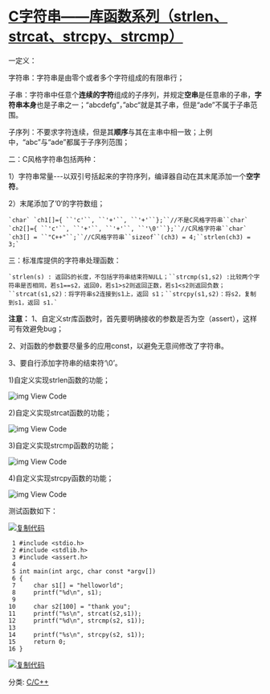 # [C字符串——库函数系列（strlen、strcat、strcpy、strcmp）](https://www.cnblogs.com/xfxu/p/4083652.html)



 

一定义：

字符串：字符串是由零个或者多个字符组成的有限串行；

子串：字符串中任意个**连续的字符**组成的子序列，并规定**空串**是任意串的子串，**字符串本身**也是子串之一；“abcdefg”，”abc“就是其子串，但是“ade”不属于子串范围。

子序列：不要求字符连续，但是其**顺序**与其在主串中相一致；上例中，“abc”与“ade”都属于子序列范围；

二：C风格字符串包括两种：

1）字符串常量---以双引号括起来的字符序列，编译器自动在其末尾添加一个**空字符**。

2）末尾添加了’0‘的字符数组；

```
`char` `ch1[]={ ``'c'``, ``'+'``, ``'+'``};``//不是C风格字符串``char` `ch2[]={ ``'c'``, ``'+'``, ``'+'``, ``'\0'``};``//C风格字符串``char` `ch3[] = ``"C++"``;``//C风格字符串``sizeof``(ch3) = 4;``strlen(ch3) = 3;`
```

 三：标准库提供的字符串处理函数：

```
`strlen(s) : 返回S的长度，不包括字符串结束符NULL；``strcmp(s1,s2) :比较两个字符串是否相同，若s1==s2，返回0，若s1>s2则返回正数，若s1<s2则返回负数；``strcat(s1,s2)：将字符串s2连接到s1上，返回 s1；``strcpy(s1,s2)：将s2，复制到s1，返回 s1.`
```

 **注意：**
1、自定义str库函数时，首先要明确接收的参数是否为空（assert），这样可有效避免bug；

2、对函数的参数要尽量多的应用const，以避免无意间修改了字符串。

3、要自行添加字符串的结束符‘\0’。

1)自定义实现strlen函数的功能；

![img](https://images.cnblogs.com/OutliningIndicators/ContractedBlock.gif) View Code

2)自定义实现strcat函数的功能；

![img](https://images.cnblogs.com/OutliningIndicators/ContractedBlock.gif) View Code

3)自定义实现strcmp函数的功能；

![img](https://images.cnblogs.com/OutliningIndicators/ContractedBlock.gif) View Code

4)自定义实现strcpy函数的功能；

![img](https://images.cnblogs.com/OutliningIndicators/ContractedBlock.gif) View Code

测试函数如下：



[![复制代码](https://common.cnblogs.com/images/copycode.gif)](javascript:void(0);)

```
 1 #include <stdio.h>
 2 #include <stdlib.h>
 3 #include <assert.h>
 4 
 5 int main(int argc, char const *argv[])
 6 {
 7     char s1[] = "helloworld";
 8     printf("%d\n", s1);
 9     
10     char s2[100] = "thank you";
11     printf("%s\n", strcat(s2,s1));
12     printf("%d\n", strcmp(s2, s1)); 
13 
14     printf("%s\n", strcpy(s2, s1));
15     return 0;
16 }
```

[![复制代码](https://common.cnblogs.com/images/copycode.gif)](javascript:void(0);)

 



分类: [C/C++](https://www.cnblogs.com/xfxu/category/613309.html)